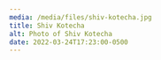 ```yaml
---
media: /media/files/shiv-kotecha.jpg
title: Shiv Kotecha
alt: Photo of Shiv Kotecha
date: 2022-03-24T17:23:00-0500
---
```


